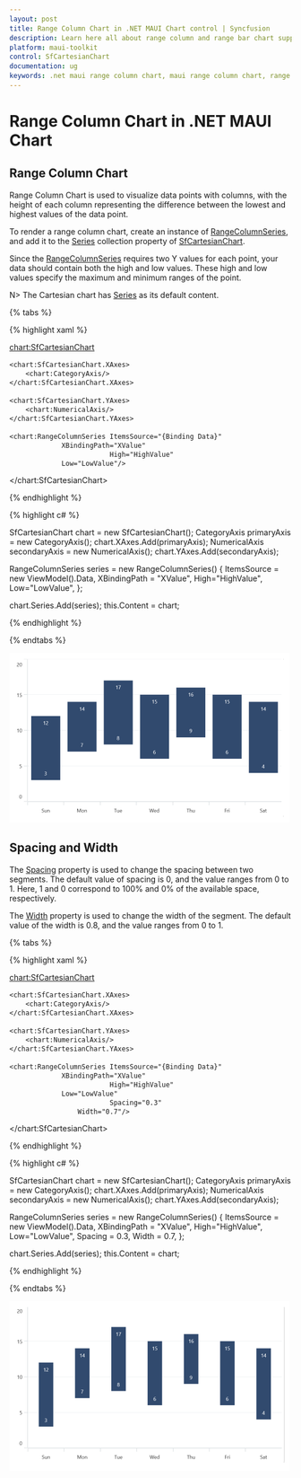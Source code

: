 ```yaml
---
layout: post
title: Range Column Chart in .NET MAUI Chart control | Syncfusion
description: Learn here all about range column and range bar chart support in Syncfusion .NET MAUI Chart (SfCartesianChart) control.
platform: maui-toolkit
control: SfCartesianChart
documentation: ug
keywords: .net maui range column chart, maui range column chart, range column chart customization .net maui, syncfusion maui range column chart, cartesian range column chart maui, .net maui chart range column visualization, .net maui interval column chart.
---
```


# Range Column Chart in .NET MAUI Chart

## Range Column Chart

Range Column Chart is used to visualize data points with columns, with the height of each column representing the difference between the lowest and highest values of the data point. 

To render a range column chart, create an instance of [RangeColumnSeries](https://help.syncfusion.com/cr/maui-toolkit/Syncfusion.Maui.Toolkit.Charts.RangeColumnSeries.html), and add it to the [Series](https://help.syncfusion.com/cr/maui-toolkit/Syncfusion.Maui.Toolkit.Charts.SfCartesianChart.html#Syncfusion_Maui_Charts_SfCartesianChart_Series) collection property of [SfCartesianChart](https://help.syncfusion.com/cr/maui-toolkit/Syncfusion.Maui.Toolkit.Charts.SfCartesianChart.html?tabs=tabid-1).

Since the [RangeColumnSeries](https://help.syncfusion.com/cr/maui-toolkit/Syncfusion.Maui.Toolkit.Charts.RangeColumnSeries.html) requires two Y values for each point, your data should contain both the high and low values. These high and low values specify the maximum and minimum ranges of the point.

N> The Cartesian chart has [Series](https://help.syncfusion.com/cr/maui-toolkit/Syncfusion.Maui.Toolkit.Charts.SfCartesianChart.html#Syncfusion_Maui_Charts_SfCartesianChart_Series) as its default content.

{% tabs %}

{% highlight xaml %}

<chart:SfCartesianChart>

    <chart:SfCartesianChart.XAxes>
        <chart:CategoryAxis/>
    </chart:SfCartesianChart.XAxes>

    <chart:SfCartesianChart.YAxes>
        <chart:NumericalAxis/>
    </chart:SfCartesianChart.YAxes>   

    <chart:RangeColumnSeries ItemsSource="{Binding Data}"
			     XBindingPath="XValue"
                             High="HighValue"
			     Low="LowValue"/>

</chart:SfCartesianChart>

{% endhighlight %}

{% highlight c# %}

SfCartesianChart chart = new SfCartesianChart();
CategoryAxis primaryAxis = new CategoryAxis();
chart.XAxes.Add(primaryAxis);
NumericalAxis secondaryAxis = new NumericalAxis();
chart.YAxes.Add(secondaryAxis);

RangeColumnSeries series = new RangeColumnSeries()
{
    ItemsSource = new ViewModel().Data,
    XBindingPath = "XValue",
    High="HighValue",
    Low="LowValue",
};

chart.Series.Add(series);
this.Content = chart;

{% endhighlight %}

{% endtabs %}

![Range column chart type in MAUI Chart](Chart-Types-images/maui_range_column.png)

## Spacing and Width

The [Spacing](https://help.syncfusion.com/cr/maui-toolkit/Syncfusion.Maui.Toolkit.Charts.RangeColumnSeries.html#Syncfusion_Maui_Charts_RangeColumnSeries_Spacing) property is used to change the spacing between two segments. The default value of spacing is 0, and the value ranges from 0 to 1. Here, 1 and 0 correspond to 100% and 0% of the available space, respectively. 

The [Width](https://help.syncfusion.com/cr/maui-toolkit/Syncfusion.Maui.Toolkit.Charts.RangeColumnSeries.html#Syncfusion_Maui_Charts_RangeColumnSeries_Width) property is used to change the width of the segment. The default value of the width is 0.8, and the value ranges from 0 to 1.

{% tabs %}

{% highlight xaml %}

<chart:SfCartesianChart>

    <chart:SfCartesianChart.XAxes>
        <chart:CategoryAxis/>
    </chart:SfCartesianChart.XAxes>

    <chart:SfCartesianChart.YAxes>
        <chart:NumericalAxis/>
    </chart:SfCartesianChart.YAxes>  
    
    <chart:RangeColumnSeries ItemsSource="{Binding Data}"
			     XBindingPath="XValue"
                             High="HighValue"
			     Low="LowValue"
                             Spacing="0.3"
		             Width="0.7"/>
</chart:SfCartesianChart>

{% endhighlight %}

{% highlight c# %}

SfCartesianChart chart = new SfCartesianChart();
CategoryAxis primaryAxis = new CategoryAxis();
chart.XAxes.Add(primaryAxis);
NumericalAxis secondaryAxis = new NumericalAxis();
chart.YAxes.Add(secondaryAxis);

RangeColumnSeries series = new RangeColumnSeries()
{
    ItemsSource = new ViewModel().Data,
    XBindingPath = "XValue",
    High="HighValue",
    Low="LowValue",
    Spacing = 0.3,
    Width = 0.7,
};

chart.Series.Add(series);
this.Content = chart;

{% endhighlight %}

{% endtabs %}

![Range column segment spacing in MAUI Chart](Chart-Types-images/maui_rangeColumn_space_width.png)
